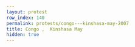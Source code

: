 ```yaml
---
layout: protest
row_index: 140
permalink: protests/congo---kinshasa-may-2007
title: Congo ,  Kinshasa May
hidden: true
---
```

